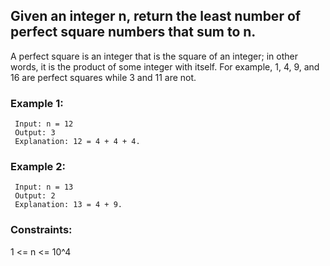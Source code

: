 ## Given an integer n, return the least number of perfect square numbers that sum to n.

A perfect square is an integer that is the square of an integer; in other words, 
it is the product of some integer with itself. For example, 1, 4, 9, and 16 are perfect squares while 3 and 11 are not.

 

### Example 1:

     Input: n = 12
     Output: 3
     Explanation: 12 = 4 + 4 + 4.

### Example 2:

     Input: n = 13
     Output: 2
     Explanation: 13 = 4 + 9.
 

### Constraints:

1 <= n <= 10^4
